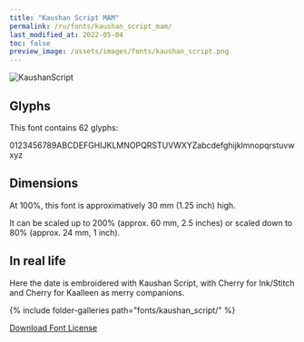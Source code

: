 ```yaml
---
title: "Kaushan Script MAM"
permalink: /ru/fonts/kaushan_script_mam/
last_modified_at: 2022-05-04
toc: false
preview_image: /assets/images/fonts/kaushan_script.png
---
```

![KaushanScript](/assets/images/fonts/kaushan_script.png)

## Glyphs

This font contains 62 glyphs:


0123456789ABCDEFGHIJKLMNOPQRSTUVWXYZabcdefghijklmnopqrstuvwxyz






## Dimensions

At 100%, this font is approximatively 30 mm (1.25 inch) high.

It can be scaled up to 200% (approx. 60 mm, 2.5 inches) or scaled down to  80% (approx.  24 mm, 1 inch).


## In real life

Here the date is embroidered with Kaushan Script, with  Cherry for Ink/Stitch and Cherry for Kaalleen as merry companions.

{% include folder-galleries path="fonts/kaushan_script/" %}

[Download Font License](https://github.com/inkstitch/inkstitch/tree/main/fonts/kaushan_script_MAM/LICENSE)
